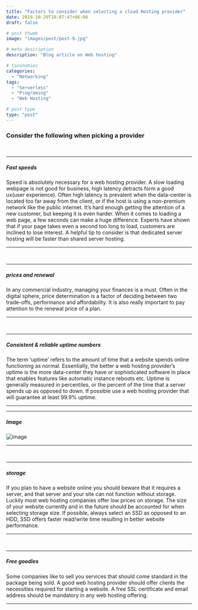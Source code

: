 ```yaml
---
title: "Factors to consider when selecting a cloud Hosting provider"
date: 2019-10-29T10:07:47+06:00
draft: false

# post thumb
image: "images/post/post-9.jpg"

# meta description
description: "Blog article on Web hosting"

# taxonomies
categories: 
  - "Networking"
tags:
  - "Serverless"
  - "Programing"
  - "Web Hosting"

# post type
type: "post"
---
```


### Consider the following when picking a provider

<br>
<hr>

##### Fast speeds 

Speed is absolutely necessary for a web hosting provider. 
A slow loading webpage is not good for business, high latency detracts form a good ux(user experience).
Often high latency is prevalent when the data-center is located too far away from the client,
or if the host is using a non-premium network like the public internet.
It’s hard enough getting the attention of a new customer, but keeping it is even harder.
When it comes to loading a web page, a few seconds can make a huge difference.
Experts have shown that if your page takes even a second too long to load, customers are inclined to lose interest. 
A helpful tip to consider is that dedicated server hosting will be faster than shared server hosting.

<hr>


<br>
<hr>

##### prices and renewal 

In any commercial industry, managing your finances is a must.
Often in the digital sphere, price determination is a factor of deciding between two trade-offs,
performance and affordability. 
It is also really important to pay attention to the renewal price of a plan. 

<hr>

<br>
<hr>

##### Consistent & reliable uptime numbers

The term ‘uptime’ refers to the amount of time that a website spends online functioning as normal. 
Essentially, the better a web hosting provider’s uptime is the more data-center they have or
sophisticated software in place that enables features like automatic instance reboots etc.
Uptime is generally measured in percentiles, or the percent of the time that a server spends up as opposed to down.
If possible use a web hosting provider that will guarantee at least  99.9% uptime. 

<hr>
<hr>

##### Image

![image](../../images/post/post-9.1.jpg)

<hr>


<br>
<hr>

##### storage  

If you plan to have a website online you should beware that it requires a server,
and that server and your site can not function without storage.
Luckily most web hosting companies offer low prices on storage.
The size of your website currently and in the future should be accounted for when selecting storage size.
If possible, always select an SSD as opposed to an HDD, 
SSD offers faster read/write time resulting in better website performance.

<hr>



<br>
<hr>

##### Free goodies 

Some companies like to sell you services that should come standard in the package being sold. 
A good web hosting provider should offer clients the necessities required for starting a website.
A free SSL certificate and email address should be mandatory in any web hosting offering.  
<hr>



